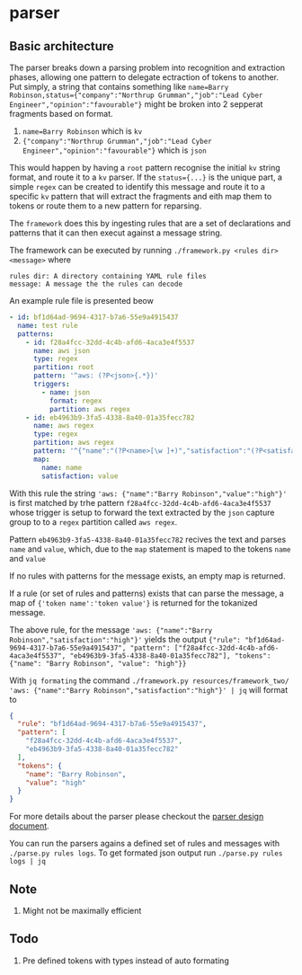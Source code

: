 # parser

## Basic architecture 

The parser breaks down a parsing problem into recognition and extraction phases, allowing one pattern to delegate ectraction of tokens to another. Put simply, a string that contains something like `name=Barry Robinson,status={"company":"Northrup Grumman","job":"Lead Cyber Engineer","opinion":"favourable"}` might be broken into 2 sepperat fragments based on format. 

1. `name=Barry Robinson` which is `kv`
2. `{"company":"Northrup Grumman","job":"Lead Cyber Engineer","opinion":"favourable"}` which is `json`

This would happen by having a `root` pattern recognise the initial `kv` string format, and route it to a `kv` parser. If the `status={...}` is the unique part, a simple `regex` can be created to identify this message and route it to a specific `kv` pattern that will extract the fragments and eith map them to tokens or route them to a new pattern for reparsing. 

The `framework` does this by ingesting rules that are a set of declarations and patterns that it can then execut against a message string. 

The framework can be executed by running `./framework.py <rules dir> <message>` where

    rules dir: A directory containing YAML rule files
    message: A message the the rules can decode

An example rule file is presented beow 

```yaml
- id: bf1d64ad-9694-4317-b7a6-55e9a4915437
  name: test rule
  patterns: 
    - id: f28a4fcc-32dd-4c4b-afd6-4aca3e4f5537
      name: aws json
      type: regex 
      partition: root
      pattern: '^aws: (?P<json>{.*})'
      triggers:
        - name: json
          format: regex
          partition: aws regex
    - id: eb4963b9-3fa5-4338-8a40-01a35fecc782
      name: aws regex
      type: regex
      partition: aws regex
      pattern: '^{"name":"(?P<name>[\w ]+)","satisfaction":"(?P<satisfaction>[\w ]+)"}'
      map:
        name: name
        satisfaction: value
```

With this rule the string `'aws: {"name":"Barry Robinson","value":"high"}'` is first matched by trhe pattern `f28a4fcc-32dd-4c4b-afd6-4aca3e4f5537` whose trigger is setup to forward the text extracted by the `json` capture group to to a `regex` partition called `aws regex`. 

Pattern `eb4963b9-3fa5-4338-8a40-01a35fecc782` recives the text and parses `name` and `value`, which, due to the `map` statement is maped to the tokens `name` and `value`

If no rules with patterns for the message exists, an empty map is returned. 

If a rule (or set of rules and patterns) exists that can parse the message, a map of `{'token name':'token value'}` is returned for the tokanized message. 

The above rule, for the message `'aws: {"name":"Barry Robinson","satisfaction":"high"}'` yields the output `{"rule": "bf1d64ad-9694-4317-b7a6-55e9a4915437", "pattern": ["f28a4fcc-32dd-4c4b-afd6-4aca3e4f5537", "eb4963b9-3fa5-4338-8a40-01a35fecc782"], "tokens": {"name": "Barry Robinson", "value": "high"}}`

With `jq formating` the command `./framework.py resources/framework_two/ 'aws: {"name":"Barry Robinson","satisfaction":"high"}' | jq` will format to

```json
{
  "rule": "bf1d64ad-9694-4317-b7a6-55e9a4915437",
  "pattern": [
    "f28a4fcc-32dd-4c4b-afd6-4aca3e4f5537",
    "eb4963b9-3fa5-4338-8a40-01a35fecc782"
  ],
  "tokens": {
    "name": "Barry Robinson",
    "value": "high"
  }
}
```

For more details about the parser please checkout the [parser design document](docs/design.md).


You can run the parsers agains a defined set of rules and messages with `./parse.py rules logs`. To get formated json output run `./parse.py rules logs | jq`
## Note 

1. Might not be maximally efficient

## Todo 

1. Pre defined tokens with types instead of auto formating
